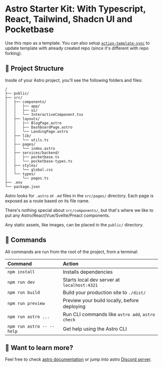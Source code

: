 # Astro Starter Kit: With Typescript, React, Tailwind, Shadcn UI and Pocketbase 

Use this repo as a template. You can also setup [`action-template-sync`](https://github.com/marketplace/actions/actions-template-sync) to update template with already created repo (since it's different with repo forking).

## 🚀 Project Structure

Inside of your Astro project, you'll see the following folders and files:

```text
/
├── public/
├── src/
│   ├── components/
│   │   ├── app/
│   │   ├── ui/
│   │   └── InteractiveComponent.tsx
│   ├── layouts/
│   │   ├── BlogPage.astro
│   │   ├── DashboardPage.astro
│   │   └── LandingPage.astro
│   ├── lib/
│   │   └── utils.ts
│   ├── pages/
│   │   └── index.astro
│   ├── services/backend/
│   │   ├── pocketbase.ts
│   │   └── pocketbase-types.ts
│   ├── styles/
│   │   └── global.css
│   └── types/
│       └── pages.ts
├── .env
└── package.json
```

Astro looks for `.astro` or `.md` files in the `src/pages/` directory. Each page is exposed as a route based on its file name.

There's nothing special about `src/components/`, but that's where we like to put any Astro/React/Vue/Svelte/Preact components.

Any static assets, like images, can be placed in the `public/` directory.

## 🧞 Commands

All commands are run from the root of the project, from a terminal:

| Command                   | Action                                           |
| :------------------------ | :----------------------------------------------- |
| `npm install`             | Installs dependencies                            |
| `npm run dev`             | Starts local dev server at `localhost:4321`      |
| `npm run build`           | Build your production site to `./dist/`          |
| `npm run preview`         | Preview your build locally, before deploying     |
| `npm run astro ...`       | Run CLI commands like `astro add`, `astro check` |
| `npm run astro -- --help` | Get help using the Astro CLI                     |

## 👀 Want to learn more?

Feel free to check [astro documentation](https://docs.astro.build) or jump into astro [Discord server](https://astro.build/chat).
